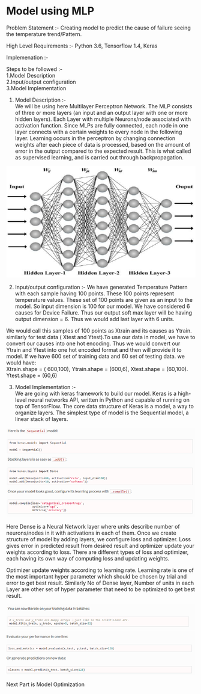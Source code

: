 # Model using MLP

Problem Statement :- Creating model to predict the cause of failure seeing the temperature trend/Pattern.  

High Level Requirements :- Python 3.6, Tensorflow 1.4, Keras  

Implemenation :-  

Steps to be followed :-  
1.Model Description  
2.Input/output configuration  
3.Model Implementation

1. Model Description :-  
We will be using here Multilayer Perceptron Network. The MLP consists of three or more layers (an input and an output layer with one or more hidden layers). Each Layer with multiple Neurons/node associated with activation function. Since MLPs are fully connected, each node in one layer connects with a certain weights to every node in the following layer. Learning occurs in the perceptron by changing connection weights after each piece of data is processed, based on the amount of error in the output compared to the expected result. This is what called as supervised learning, and is carried out through backpropagation.

<img src='/Images/MLP_model.png'>  

2. Input/output configuration :-
We have generated Temperature Pattern with each sample having 100 points. These 100 points represent temperature values. These set of 100 points are given as an input to the model. So input dimension is 100 for our model. We have considered 6 causes for Device Failure. Thus our output soft max layer will be having output dimension = 6. Thus we would add last layer with 6 units.

We would call this samples of 100 points as Xtrain and its causes as Ytrain. similarly for test data ( Xtest and Ytest).To use our data in model, we have to convert our causes into one hot encoding. Thus we would convert our Ytrain and Ytest into one hot encoded format and then will provide it to model.
If we have 600 set of training data and 60 set of testing data. we would have:  
Xtrain.shape = ( 600,100), Ytrain.shape = (600,6), Xtest.shape = (60,100). Ytest.shape = (60,6)  

3. Model Implementation :-    
We are going with keras framework to build our model. Keras is a high-level neural networks API, written in Python and capable of   running on top of TensorFlow. The core data structure of Keras is a model, a way to organize layers. The simplest type of model is the Sequential model, a linear stack of layers.   

<img src='/Images/keras_code1.png'>

Here Dense is a Neural Network layer where units describe number of neurons/nodes in it with activations in each of them. Once we create structure of model by adding layers, we configure loss and optimizer. Loss gives error in predicted result from desired result and optimizer update your weights according to loss. There are different types of loss and optimizer, each having its own way of computing loss and updating weights.

Optimizer update weights according to learning rate. Learning rate is one of the most important hyper parameter which should be chosen by trial and error to get best result. Similarly No of Dense layer, Number of units in each Layer are other set of hyper parameter that need to be optimized to get best result.  

<img src='/Images/keras_code2.png'>  
<img src='/Images/keras_code3.png'>

Next Part is Model Optimization
